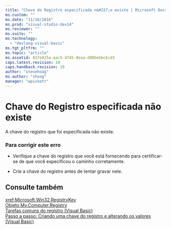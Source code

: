 ```yaml
---
title: "Chave do Registro especificada n&#227;o existe | Microsoft Docs"
ms.custom: ""
ms.date: "11/16/2016"
ms.prod: "visual-studio-dev14"
ms.reviewer: ""
ms.suite: ""
ms.technology: 
  - "devlang-visual-basic"
ms.tgt_pltfrm: ""
ms.topic: "article"
ms.assetid: 837e925a-aac5-4745-8eaa-d08bebbcbcd3
caps.latest.revision: 10
caps.handback.revision: 10
author: "stevehoag"
ms.author: "shoag"
manager: "wpickett"
---
```

# Chave do Registro especificada n&#227;o existe
A chave do registro que foi especificada não existe.  
  
### Para corrigir este erro  
  
-   Verifique a chave do registro que você está fornecendo para certificar\-se de que você especificou o caminho corretamente.  
  
-   Crie a chave do registro antes de tentar gravar nele.  
  
## Consulte também  
 <xref:Microsoft.Win32.RegistryKey>   
 [Objeto My.Computer.Registry](/dotnet/visual-basic/language-reference/objects/my-computer-registry-object)   
 [Tarefas comuns do registro \(Visual Basic\)](http://msdn.microsoft.com/pt-br/0bde9f77-b38b-4c76-bac2-ff6cda3087c4)   
 [Passo a passo: Criando uma chave do registro e alterando os valores \(Visual Basic\)](http://msdn.microsoft.com/pt-br/d8c890a1-d1b7-4c4f-bc16-1ccf16158b79)